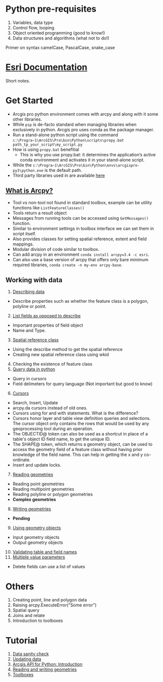 # Python pre-requisites
1. Variables, data type
2. Control flow, looping
3. Object oriented programming (good to know!)
4. Data structures and algorithms (what not to do!)

Primer on syntax
camelCase, PascalCase, snake_case

# [Esri Documentation](https://pro.arcgis.com/en/pro-app/latest/arcpy/main/arcgis-pro-arcpy-reference.htm)
Short notes.

# Get Started
- Arcgis pro python environment comes with arcpy and along with it some other libraries.
- While `pip` is de-facto standard when managing libraries when exclusively in python. Arcgis pro uses conda as the package manager.
- Run a stand-alone python script using the command `c:\Progra~1\ArcGIS\Pro\bin\Python\scripts\propy.bat path_tp_your_script\my_script.py`
- How is using `propy.bat` benefitial
  - This is why you use propy.bat: it determines the application’s active conda environment and activates it in your stand-alone script.
- While the `c:\Progra~1\ArcGIS\Pro\bin\Python\envs\arcgispro-py3\python.exe` is the default path.
- Third party libraries used in are available [here](https://pro.arcgis.com/en/pro-app/latest/arcpy/get-started/available-python-libraries.htm)

## [What is Arcpy?](https://pro.arcgis.com/en/pro-app/latest/arcpy/get-started/what-is-arcpy-.htm)
- Tool vs non-tool not found in standard toolbox, example can be utility functions like `ListFeatureClasses()`
- Tools return a result object
- Messages from running tools can be accessed using `GetMessages()` function.
- Similar to environment settings in toolbox interface we can set them in script itself.
- Also provides classes for setting spatial reference, extent and field mappings.
- Modular division of code similar to toolbox.
- Can add arcpy in an environment `conda install arcpy=3.4 -c esri`.
- Can also use a base version of arcpy that offers only bare minimum required libraries, `conda create -n my-env arcpy-base`.

## Working with data
1. [Describing data](https://pro.arcgis.com/en/pro-app/latest/arcpy/get-started/describing-data.htm)
- Describe properties such as whether the feature class is a polygon, polyline or point.
2. [List fields as opposed to describe](https://pro.arcgis.com/en/pro-app/latest/arcpy/get-started/fields-and-indexes.htm)
- Important properties of field object
- Name and Type.
3. [Spatial reference class](https://pro.arcgis.com/en/pro-app/latest/arcpy/get-started/the-spatial-reference-object.htm)
- Using the describe method to get the spatial reference
- Creating new spatial reference class using wkid
4. Checking the existence of feature class
5. [Query data in python](https://pro.arcgis.com/en/pro-app/latest/arcpy/get-started/specifying-a-query.htm)
- Query in cursors
- Field delimeters for query language (Not important but good to know)
6. [Cursors](https://pro.arcgis.com/en/pro-app/latest/arcpy/get-started/data-access-using-cursors.htm)
- Search, Insert, Update
- arcpy.da cursors instead of old ones.
- Cursors using for and with statements. What is the difference?
- Cursors honor layer and table view definition queries and selections. The cursor object only contains the rows that would be used by any geoprocessing tool during an operation.
- The OBJECTID@ token can also be used as a shortcut in place of a table's object ID field name, to get the unique ID.
- The SHAPE@ token, which returns a geometry object, can be used to access the geometry field of a feature class without having prior knowledge of the field name. This can help in getting the x and y co-ordinate.
- Insert and update locks.
7. [Reading geometries](https://pro.arcgis.com/en/pro-app/latest/arcpy/get-started/reading-geometries.htm)
- Reading point geometries
- Reading multipoint geometries
- Reading polyline or polygon geometries
- **Complex geometries**
8. [Writing geometries](https://pro.arcgis.com/en/pro-app/latest/arcpy/get-started/working-with-numpy-in-arcgis.htm)
- **Pending**
9. [Using geometry objects](https://pro.arcgis.com/en/pro-app/latest/arcpy/get-started/using-geometry-objects-with-geoprocessing-tools.htm)
- Input geometry objects
- Output geometry objects
10. [Validating table and field names](https://pro.arcgis.com/en/pro-app/latest/arcpy/get-started/working-with-geodatabases.htm)
11. [Multiple value parameters](https://pro.arcgis.com/en/pro-app/latest/arcpy/get-started/working-with-multivalue-inputs.htm)
- Delete fields can use a list of values

# Others
1. Creating point, line and polygon data
2. Raising arcpy.ExecuteError("Some error")
3. Spatial query
4. Joins and relate
5. Introduction to toolboxes

# Tutorial
1. [Data sanity check](https://github.com/NomitRwt/Arc-data-management/tree/main/Curriculum/Tutorial%201)
2. [Updating data](https://github.com/NomitRwt/Arc-data-management/tree/main/Curriculum/Tutorial%202)
3. [Arcgis API for Python: Introduction](https://github.com/NomitRwt/Arc-data-management/tree/main/Curriculum/Training%203)
4. [Reading and writing geometries](https://github.com/NomitRwt/Arc-data-management/tree/main/Curriculum/Tutorial%204)
5. [Toolboxes](link)
